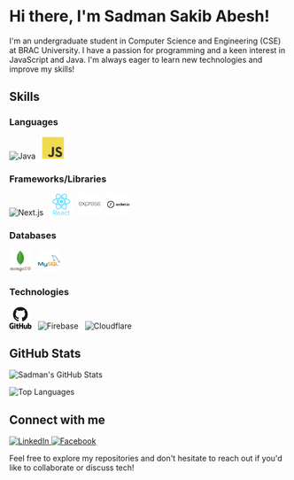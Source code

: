 <h1> Hi there, I'm Sadman Sakib Abesh!</h1>

I'm an undergraduate student in Computer Science and Engineering (CSE) at BRAC University. I have a passion for programming and a keen interest in JavaScript and Java. I'm always eager to learn new technologies and improve my skills!


## Skills

### Languages
<p align="left">
    <a href="https://www.java.com/" target="_blank" rel="noreferrer" style="text-decoration:none;">
        <img src="https://www.vectorlogo.zone/logos/java/java-icon.svg" alt="Java" width="40" height="40"/>
    </a>
    &nbsp; <!-- Gap -->
    <a href="https://www.javascript.com/" target="_blank" rel="noreferrer" style="text-decoration:none;">
        <img src="https://raw.githubusercontent.com/devicons/devicon/master/icons/javascript/javascript-original.svg" alt="JavaScript" width="40" height="40"/>
    </a>
</p>

### Frameworks/Libraries
<p align="left">
    <a href="https://nextjs.org/" target="_blank" rel="noreferrer" style="text-decoration:none;">
        <img src="https://cdn.worldvectorlogo.com/logos/nextjs-2.svg" alt="Next.js" width="40" height="40"/>
    </a>
    &nbsp;
    <a href="https://reactjs.org/" target="_blank" rel="noreferrer" style="text-decoration:none;">
        <img src="https://raw.githubusercontent.com/devicons/devicon/master/icons/react/react-original-wordmark.svg" alt="React.js" width="40" height="40"/>
    </a>
    &nbsp;
    <a href="https://expressjs.com/" target="_blank" rel="noreferrer" style="text-decoration:none;">
        <img src="https://raw.githubusercontent.com/devicons/devicon/master/icons/express/express-original-wordmark.svg" alt="Express.js" width="40" height="40"/>
    </a>
    &nbsp;
    <a href="https://socket.io/" target="_blank" rel="noreferrer" style="text-decoration:none;">
        <img src="https://raw.githubusercontent.com/devicons/devicon/master/icons/socketio/socketio-original-wordmark.svg" alt="Socket.io" width="40" height="40"/>
    </a>
</p>

### Databases
<p align="left">
    <a href="https://www.mongodb.com/" target="_blank" rel="noreferrer" style="text-decoration:none;">
        <img src="https://raw.githubusercontent.com/devicons/devicon/master/icons/mongodb/mongodb-original-wordmark.svg" alt="MongoDB" width="40" height="40"/>
    </a>
    &nbsp;
    <a href="https://www.mysql.com/" target="_blank" rel="noreferrer" style="text-decoration:none;">
        <img src="https://raw.githubusercontent.com/devicons/devicon/master/icons/mysql/mysql-original-wordmark.svg" alt="MySQL" width="40" height="40"/>
    </a>
</p>

### Technologies
<p align="left">
    <a href="https://github.com/" target="_blank" rel="noreferrer" style="text-decoration:none;">
        <img src="https://raw.githubusercontent.com/devicons/devicon/master/icons/github/github-original-wordmark.svg" alt="GitHub" width="40" height="40"/>
    </a>
    &nbsp;
    <a href="https://firebase.google.com/" target="_blank" rel="noreferrer" style="text-decoration:none;">
        <img src="https://www.vectorlogo.zone/logos/firebase/firebase-icon.svg" alt="Firebase" width="40" height="40"/>
    </a>
    &nbsp;
    <a href="https://www.cloudflare.com/" target="_blank" rel="noreferrer" style="text-decoration:none;">
        <img src="https://www.vectorlogo.zone/logos/cloudflare/cloudflare-icon.svg" alt="Cloudflare" width="40" height="40"/>
    </a>
</p>

## GitHub Stats

![Sadman's GitHub Stats](https://github-readme-stats.vercel.app/api?username=1-abesh-1&show_icons=true&theme=gruvbox)

![Top Languages](https://github-readme-stats.vercel.app/api/top-langs/?username=1-abesh-1&layout=compact&theme=gruvbox)

## Connect with me

<a href="YOUR_LINKEDIN_PROFILE_URL" target="_blank">
  <img src="https://img.shields.io/badge/LinkedIn-0077B5?style=for-the-badge&logo=linkedin&logoColor=white" alt="LinkedIn" />
</a>
<a href="YOUR_FACEBOOK_PROFILE_URL" target="_blank">
  <img src="https://img.shields.io/badge/Facebook-3b5998?style=for-the-badge&logo=facebook&logoColor=white" alt="Facebook" />
</a>

Feel free to explore my repositories and don't hesitate to reach out if you'd like to collaborate or discuss tech!
